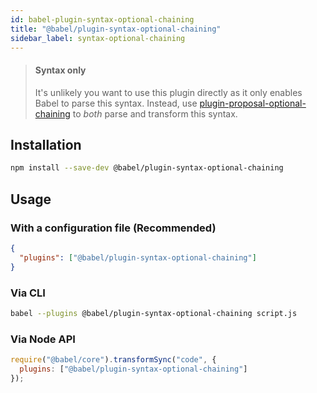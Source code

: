```yaml
---
id: babel-plugin-syntax-optional-chaining
title: "@babel/plugin-syntax-optional-chaining"
sidebar_label: syntax-optional-chaining
---
```


> #### Syntax only
>
> It's unlikely you want to use this plugin directly as it only enables Babel to parse this syntax. Instead, use [plugin-proposal-optional-chaining](plugin-proposal-optional-chaining.md) to _both_ parse and transform this syntax.

## Installation

```sh title="Shell"
npm install --save-dev @babel/plugin-syntax-optional-chaining
```

## Usage

### With a configuration file (Recommended)

```json title="babel.config.json"
{
  "plugins": ["@babel/plugin-syntax-optional-chaining"]
}
```

### Via CLI

```sh title="Shell"
babel --plugins @babel/plugin-syntax-optional-chaining script.js
```

### Via Node API

```js title="JavaScript"
require("@babel/core").transformSync("code", {
  plugins: ["@babel/plugin-syntax-optional-chaining"]
});
```

